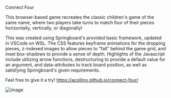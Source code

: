 Connect Four

This browser-based game recreates the classic children's game of the same name, where two players take turns to match four of their pieces horizontally, vertically, or diagonally!

This was created using Springboard's provided basic framework, updated in VSCode on WSL. The CSS features keyframe animations for the dropping pieces, z-indexed images to allow pieces to "fall" behind the game grid, and inset box-shadows to provide a sense of depth. Highlights of the Javascript include utilizing arrow functions, destructuring to provide a default value for an argument, and data-attributes to track board position, as well as satisfying Springboard's given requirements.

Feel free to give it a try!
https://acollino.github.io/connect-four/

![image](https://user-images.githubusercontent.com/8853721/163451972-efd4f26b-b52b-408e-a377-7d248a8318fb.png)
